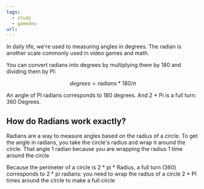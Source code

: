 ```yaml
---
tags:
  - study
  - gamedev
url:
---
```


In daily life, we're used to measuring angles in degrees. The radian is another scale commonly used in video games and math. 

You can convert radians into degrees by multiplying them by 180 and dividing them by PI: 

$$degrees = radians * 180 / \pi$$

An angle of PI radians corresponds to 180 degrees. And 2 * Pi is a full turn: 360 Degrees.

## How do Radians work exactly? 
Radians are a way to measure angles based on the radius of a circle. To get the angle in radians, you take the circle's radius and wrap it around the circle. That angle 1 radian because you are wrapping the radius 1 time around the circle

Because the perimeter of a circle is 2 * pi * Radius, a full turn (360) corresponds to 2 * pi radians: you need to wrap the radius of a circle 2 * PI times around the circle to make a full circle
